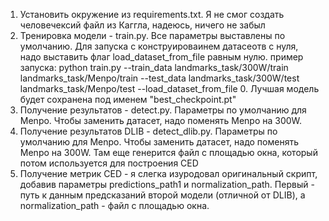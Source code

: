 1. Установить окружение из requirements.txt. Я не смог создать человечексий файл из Каггла, надеюсь, ничего не забыл
2. Тренировка модели - train.py. Все параметры выставлены по умолчанию. Для запуска с конструироваинем датасеотв с нуля, надо выставить флаг load_dataset_from_file равным нулю. пример запуска:
python train.py --train_data landmarks_task/300W/train landmarks_task/Menpo/train --test_data landmarks_task/300W/test landmarks_task/Menpo/test --load_dataset_from_file 0. Лучшая модель будет сохранена под именем "best_checkpoint.pt"
3. Получение результатов - detect.py. Параметры по умолчанию для Menpo. Чтобы заменить датасет, надо поменять Menpo на 300W.
4. Получение результатов DLIB - detect_dlib.py. Параметры по умолчанию для Menpo. Чтобы заменить датасет, надо поменять Menpo на 300W. Там еще генерится файл с площадью окна, который потом используется для построения CED
5. Получение метрик CED - я слегка изуродовал оригинальный скрипт, добавив параметры predictions_path1 и normalization_path. Первый - путь к данным предсказаний второй модели (отличной от DLIB), а normalization_path - файл с площадью окна.  
